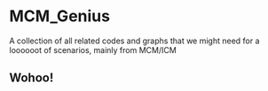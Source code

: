 # MCM_Genius
A collection of all related codes and graphs that we might need for a loooooot of scenarios, mainly from MCM/ICM

## Wohoo!
